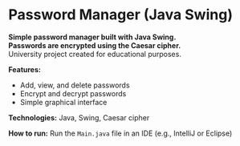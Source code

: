 # **Password Manager (Java Swing)**

**Simple password manager built with Java Swing.**  
**Passwords are encrypted using the Caesar cipher.** <br>
University project created for educational purposes.

**Features:**  
- Add, view, and delete passwords  
- Encrypt and decrypt passwords  
- Simple graphical interface  

**Technologies:** Java, Swing, Caesar cipher  

**How to run:** Run the `Main.java` file in an IDE (e.g., IntelliJ or Eclipse)  


